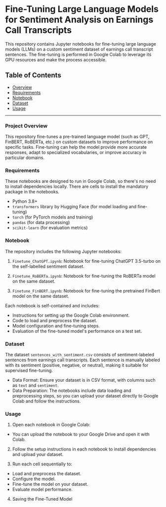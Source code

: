 # Fine-Tuning Large Language Models for Sentiment Analysis on Earnings Call Transcripts

This repository contains Jupyter notebooks for fine-tuning large language models (LLMs) on a custom sentiment dataset of earnings call transcript sentences. The fine-tuning is performed in Google Colab to leverage its GPU resources and make the process accessible.

## Table of Contents

- [Overview](#Overview)
- [Requirements](#Requirements)
- [Notebook](#Notebook)
- [Dataset](#Dataset)
- [Usage](#Usage)

---

### Project Overview

This repository fine-tunes a pre-trained language model (such as GPT, FinBERT, RoBERTa, etc.) on custom datasets to improve performance on specific tasks. Fine-tuning can help the model provide more accurate responses, adapt to specialized vocabularies, or improve accuracy in particular domains.

### Requirements
These notebooks are designed to run in Google Colab, so there's no need to install dependencies locally. There are cells to install the mandatory package in the notebooks.

- Python 3.8+
- `transformers` library by Hugging Face (for model loading and fine-tuning)
- `torch` (for PyTorch models and training)
- `pandas` (for data processing)
- `scikit-learn` (for evaluation metrics)

### Notebook
The repository includes the following Jupyter notebooks:

1. `Finetune_ChatGPT.ipynb`: Notebook for fine-tuning ChatGPT 3.5-turbo on the self-labelled sentiment dataset.

2. `Finetune_RoBERTa.ipynb`: Notebook for fine-tuning the RoBERTa model on the same dataset.

2. `Finetune_FinBERT.ipynb`: Notebook for fine-tuning the pretrained FinBert model on the same dataset.

Each notebook is self-contained and includes:

- Instructions for setting up the Google Colab environment.
- Code to load and preprocess the dataset.
- Model configuration and fine-tuning steps.
- Evaluation of the fine-tuned model's performance on a test set.

### Dataset
The dataset `sentences_with_sentiment.csv` consists of sentiment-labeled sentences from earnings call transcripts. Each sentence is manually labeled with its sentiment (positive, negative, or neutral), making it suitable for supervised fine-tuning.

- Data Format: Ensure your dataset is in CSV format, with columns such as `text` and `sentiment`.
- Data Preparation: The notebooks include data loading and preprocessing steps, so you can upload your dataset directly to Google Colab and follow the instructions.


### Usage

1. Open each notebook in Google Colab:
- You can upload the notebook to your Google Drive and open it with Colab.

2. Follow the setup instructions in each notebook to install dependencies and upload your dataset.

3. Run each cell sequentially to:
- Load and preprocess the dataset.
- Configure the model.
- Fine-tune the model on your dataset.
- Evaluate model performance.

4. Saving the Fine-Tuned Model
